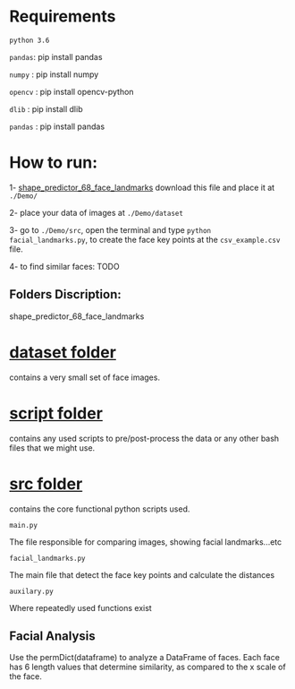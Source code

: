 # Requirements
`python 3.6`

`pandas`: pip install pandas

`numpy` : pip install numpy

`opencv` : pip install opencv-python

`dlib` : pip install dlib

`pandas` : pip install pandas

# How to run:

1- [shape_predictor_68_face_landmarks](http://dlib.net/files/shape_predictor_68_face_landmarks.dat.bz2)
    download this file and place it at `./Demo/`

2- place your data of images at `./Demo/dataset`

3- go to `./Demo/src`, open the terminal and type `python facial_landmarks.py`, to create the face key points at the `csv_example.csv` file.

4- to find similar faces: TODO


## Folders Discription:

shape_predictor_68_face_landmarks

# [dataset folder](https://github.com/Evraa/Facial-Verification-System-Python/tree/master/Demo/dataset)
contains a very small set of face images.

# [script folder](https://github.com/Evraa/Facial-Verification-System-Python/tree/master/Demo/sctipt)
contains any used scripts to pre/post-process the data
or any other bash files that we might use.

# [src folder](https://github.com/Evraa/Facial-Verification-System-Python/tree/master/Demo/src)
contains the core functional python scripts used.

`main.py`

The file responsible for comparing images, showing facial landmarks...etc

`facial_landmarks.py`

The main file that detect the face key points and calculate the distances

`auxilary.py`

Where repeatedly used functions exist
 

## Facial Analysis
Use the permDict(dataframe) to analyze a DataFrame of faces. 
Each face has 6 length values that determine similarity,
as compared to the x scale of the face.